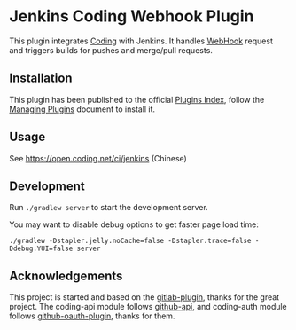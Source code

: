 # Jenkins Coding Webhook Plugin

This plugin integrates [Coding][1] with Jenkins. It handles [WebHook][2] request and triggers
builds for pushes and merge/pull requests.

## Installation

This plugin has been published to the official [Plugins Index][4], follow the [Managing Plugins][5]
document to install it.

## Usage

See <https://open.coding.net/ci/jenkins> (Chinese)

## Development

Run `./gradlew server` to start the development server.

You may want to disable debug options to get faster page load time: 

```
./gradlew -Dstapler.jelly.noCache=false -Dstapler.trace=false -Ddebug.YUI=false server
```

## Acknowledgements

This project is started and based on the [gitlab-plugin][3], thanks for the great project.
The coding-api module follows [github-api][6], and coding-auth module follows [github-oauth-plugin][7], thanks for them.

  [1]: https://coding.net
  [2]: https://open.coding.net/webhooks
  [3]: https://github.com/jenkinsci/gitlab-plugin
  [4]: https://plugins.jenkins.io
  [5]: https://jenkins.io/doc/book/managing/plugins
  [6]: https://github.com/kohsuke/github-api
  [7]: https://github.com/jenkinsci/github-oauth-plugin
